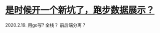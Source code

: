 # [是时候开一个新坑了，跑步数据展示？](https://github.com/yihong0618/gitblog/issues/116)

2020.2.19.
用go写? 全栈？ 前后端分离？